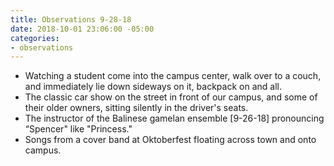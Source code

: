 ```yaml
---
title: Observations 9-28-18
date: 2018-10-01 23:06:00 -05:00
categories:
- observations
---
```


- Watching a student come into the campus center, walk over to a couch, and immediately lie down sideways on it, backpack on and all.
- The classic car show on the street in front of our campus, and some of their older owners, sitting silently in the driver's seats.
- The instructor of the Balinese gamelan ensemble [9-26-18] pronouncing “Spencer" like "Princess."
- Songs from a cover band at Oktoberfest floating across town and onto campus.